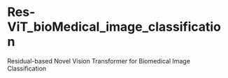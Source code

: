 # Res-ViT_bioMedical_image_classification
Residual-based Novel Vision Transformer for Biomedical Image Classification
